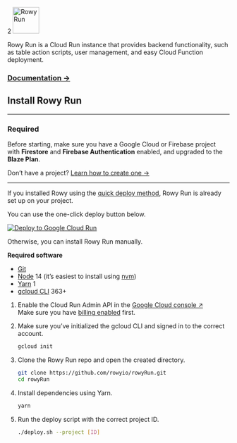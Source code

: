 2
<img src="logo-sticker.svg" alt="Rowy Run" height="60" />

Rowy Run is a Cloud Run instance that provides backend functionality, such as table action scripts, user management, and easy Cloud Function deployment.

### [Documentation →](https://docs.rowy.io/rowy-run)

## Install Rowy Run

---

### Required

Before starting, make sure you have a Google Cloud or Firebase project with
**Firestore** and **Firebase Authentication** enabled, and upgraded to the
**Blaze Plan**.

Don’t have a project? [Learn how to create one&nbsp;→](https://docs.rowy.io/setup/firebase-project)

---

If you installed Rowy using the [quick deploy method](https://docs.rowy.io/setup/install), Rowy
Run is already set up on your project.

You can use the one-click deploy button below.

[![Deploy to Google Cloud Run](https://deploy.cloud.run/button.svg)](https://deploy.cloud.run/?git_repo=https://github.com/rowyio/rowyRun.git)

Otherwise, you can install Rowy Run manually.

**Required software**

- [Git](https://git-scm.com/downloads)
- [Node](https://nodejs.org/en/download/) 14 (it’s easiest to install using
  [nvm](https://github.com/nvm-sh/nvm#intro))
- [Yarn](https://classic.yarnpkg.com/en/docs/install/) 1
- [gcloud CLI](https://cloud.google.com/sdk/docs/install) 363+

1. Enable the Cloud Run Admin API in the
   [Google Cloud console &UpperRightArrow;](http://console.cloud.google.com/apis/library/run.googleapis.com)  
   Make sure you have
   [billing enabled](https://cloud.google.com/billing/docs/how-to/modify-project#confirm_billing_is_enabled_on_a_project)
   first.

2. Make sure you’ve initialized the gcloud CLI and signed in to the correct
   account.

   ```bash
   gcloud init
   ```

3. Clone the Rowy Run repo and open the created directory.

   ```bash
   git clone https://github.com/rowyio/rowyRun.git
   cd rowyRun
   ```

4. Install dependencies using Yarn.

   ```bash
   yarn
   ```

5. Run the deploy script with the correct project ID.

   ```bash
   ./deploy.sh --project [ID]
   ```
